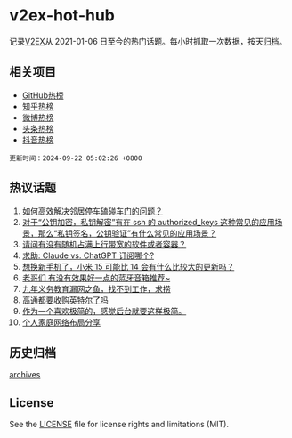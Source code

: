 # v2ex-hot-hub

 记录[V2EX](https://www.v2ex.com/)从 2021-01-06 日至今的热门话题。每小时抓取一次数据，按天[归档](archives)。
 
 ## 相关项目

- [GitHub热榜](https://github.com/it985/github-hot-hub)
- [知乎热榜](https://github.com/it985/zhihu-hot-hub)
- [微博热榜](https://github.com/it985/weibo-hot-hub)
- [头条热榜](https://github.com/it985/toutiao-hot-hub)
- [抖音热榜](https://github.com/it985/douyin-hot-hub)


 `更新时间：2024-09-22 05:02:26 +0800`

## 热议话题

1. [如何高效解决邻居停车磕碰车门的问题？](https://www.v2ex.com/t/1074532)
1. [对于“公钥加密，私钥解密”有在 ssh 的 authorized_keys 这种常见的应用场景，那么“私钥签名，公钥验证”有什么常见的应用场景？](https://www.v2ex.com/t/1074549)
1. [请问有没有随机占满上行带宽的软件或者容器？](https://www.v2ex.com/t/1074528)
1. [求助: Claude vs. ChatGPT 订阅哪个?](https://www.v2ex.com/t/1074538)
1. [想换新手机了，小米 15 可能比 14 会有什么比较大的更新吗？](https://www.v2ex.com/t/1074537)
1. [老哥们 有没有效果好一点的蓝牙音箱推荐~](https://www.v2ex.com/t/1074529)
1. [九年义务教育漏网之鱼，找不到工作，求捞](https://www.v2ex.com/t/1074605)
1. [高通都要收购英特尔了吗](https://www.v2ex.com/t/1074548)
1. [作为一个喜欢极简的，感觉后台就要这样极简。](https://www.v2ex.com/t/1074643)
1. [个人家庭网络布局分享](https://www.v2ex.com/t/1074592)

## 历史归档

[archives](archives)

## License

See the [LICENSE](LICENSE) file for license rights and limitations (MIT).
